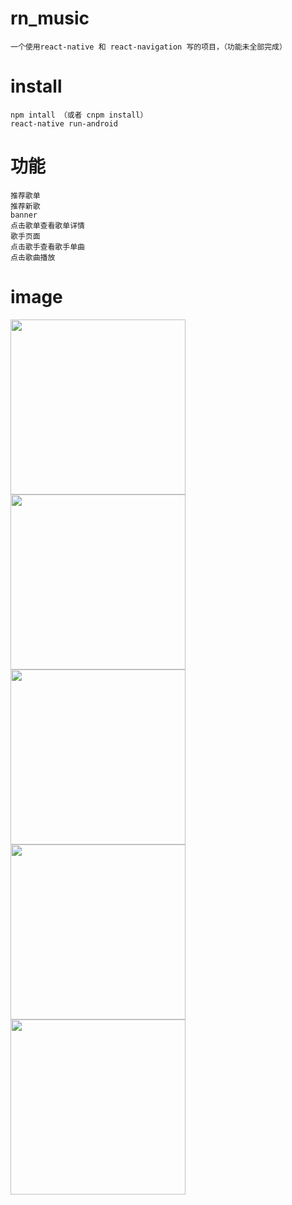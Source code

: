 # rn_music
    一个使用react-native 和 react-navigation 写的项目，（功能未全部完成）
# install
    npm intall （或者 cnpm install）
    react-native run-android
# 功能
    推荐歌单
    推荐新歌
    banner
    点击歌单查看歌单详情
    歌手页面
    点击歌手查看歌手单曲
    点击歌曲播放
# image
<img src="https://github.com/yylsj0625/rn_music/blob/master/js/assets/img/img%20(1).png" width="280">  <img src="https://github.com/yylsj0625/rn_music/blob/master/js/assets/img/img%20(2).png" width="280">  <img src="https://github.com/yylsj0625/rn_music/blob/master/js/assets/img/img%20(3).png" width="280">  <img src="https://github.com/yylsj0625/rn_music/blob/master/js/assets/img/img%20(4).png" width="280">  <img src="https://github.com/yylsj0625/rn_music/blob/master/js/assets/img/img%20(5).png" width="280">
